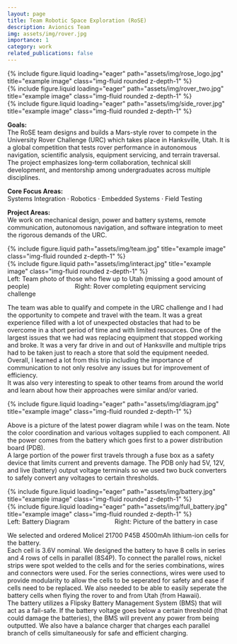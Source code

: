 ```yaml
---
layout: page
title: Team Robotic Space Exploration (RoSE)
description: Avionics Team
img: assets/img/rover.jpg
importance: 1
category: work
related_publications: false
---
```


<div class="row">
    <div class="col-sm mt-3 mt-md-0">
        {% include figure.liquid loading="eager" path="assets/img/rose_logo.jpg" title="example image" class="img-fluid rounded z-depth-1" %}
    </div>
    <div class="col-sm mt-3 mt-md-0">
        {% include figure.liquid loading="eager" path="assets/img/rover_two.jpg" title="example image" class="img-fluid rounded z-depth-1" %}
    </div>
    <div class="col-sm mt-3 mt-md-0">
        {% include figure.liquid loading="eager" path="assets/img/side_rover.jpg" title="example image" class="img-fluid rounded z-depth-1" %}
    </div>
</div>


<p><strong>Goals:</strong><br>
  The RoSE team designs and builds a Mars-style rover to compete in the University Rover Challenge (URC) which takes place in Hanksville, Utah.
  It is a global competition that tests rover performance in autonomous navigation, scientific analysis, equipment servicing, and terrain traversal. 
  The project emphasizes long-term collaboration, technical skill development, and mentorship among undergraduates across multiple disciplines.
</p>

<p><strong>Core Focus Areas:</strong><br>
  Systems Integration · Robotics · Embedded Systems · Field Testing
</p>

<p><strong>Project Areas:</strong><br>
  We work on mechanical design, power and battery systems, remote communication, autonomous navigation, and software integration to meet the rigorous demands of the URC.
</p>

<div class="row justify-content-sm-center">
    <div class="col-sm-8 mt-3 mt-md-0">
        {% include figure.liquid path="assets/img/team.jpg" title="example image" class="img-fluid rounded z-depth-1" %}
    </div>
    <div class="col-sm-4 mt-3 mt-md-0">
        {% include figure.liquid path="assets/img/interact.jpg" title="example image" class="img-fluid rounded z-depth-1" %}
    </div>
</div>
<div class="caption">
    Left: Team photo of those who flew up to Utah (missing a good amount of people) &nbsp;&nbsp;&nbsp;&nbsp;&nbsp;&nbsp;&nbsp;&nbsp;&nbsp;&nbsp;&nbsp;&nbsp;&nbsp;&nbsp;&nbsp;&nbsp;&nbsp;&nbsp;&nbsp;&nbsp;&nbsp;&nbsp;&nbsp;&nbsp; Right: Rover completing equipment servicing challenge
</div>

The team was able to qualify and compete in the URC challenge and I had the opportunity to compete and travel with the team.
It was a great experience filled with a lot of unexpected obstacles that had to be overcome in a short period of time and with limited resources.
One of the largest issues that we had was replacing equipment that stopped working and broke.
It was a very far drive in and out of Hanksville and multiple trips had to be taken just to reach a store that sold the equipment needed.
Overall, I learned a lot from this trip including the importance of communication to not only resolve any issues but for improvement of efficiency.  
It was also very interesting to speak to other teams from around the world and learn about how their approaches were similar and/or varied.

<div class="row">
    <div class="col-sm mt-3 mt-md-0">
        {% include figure.liquid loading="eager" path="assets/img/diagram.jpg" title="example image" class="img-fluid rounded z-depth-1" %}
    </div>
</div>

Above is a picture of the latest power diagram while I was on the team.  Note the color coordination and various voltages supplied to each component.
All the power comes from the battery which goes first to a power distribution board (PDB).  
A large portion of the power first travels through a fuse box as a safety device that limits current and prevents damage.
The PDB only had 5V, 12V, and live (battery) output voltage terminals so we used two buck converters to safely convert any voltages to certain thresholds.

<div class="row">
    <div class="col-sm-6 mt-3 mt-md-0">
        {% include figure.liquid loading="eager" path="assets/img/battery.jpg" title="example image" class="img-fluid rounded z-depth-1" %}
    </div>
    <div class="col-sm-6 mt-3 mt-md-0">
        {% include figure.liquid loading="eager" path="assets/img/full_battery.jpg" title="example image" class="img-fluid rounded z-depth-1" %}
    </div>
</div>
<div class="caption">
    Left: Battery Diagram &nbsp;&nbsp;&nbsp;&nbsp;&nbsp;&nbsp;&nbsp;&nbsp;&nbsp;&nbsp;&nbsp;&nbsp;&nbsp;&nbsp;&nbsp;&nbsp;&nbsp;&nbsp;&nbsp;&nbsp;&nbsp;&nbsp;&nbsp;&nbsp; Right: Picture of the battery in case
</div>

We selected and ordered Molicel 21700 P45B 4500mAh lithium-ion cells for the battery.  
Each cell is 3.6V nominal.  We designed the battery to have 8 cells in series and 4 rows of cells in parallel (8S4P).
To connect the parallel rows, nickel strips were spot welded to the cells and for the series combinations, wires and connectors were used.
For the series connections, wires were used to provide modularity to allow the cells to be seperated for safety and ease if cells need to be replaced.
We also needed to be able to easily seperate the battery cells when flying the rover to and from Utah (from Hawaii).  
The battery utilizes a Flipsky Battery Management System (BMS) that will act as a fail-safe.
If the battery voltage goes below a certain threshold (that could damage the batteries), the BMS will prevent any power from being outputted.
We also have a balance charger that charges each parallel branch of cells simultaneously for safe and efficient charging.
